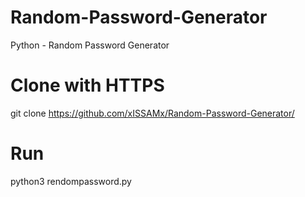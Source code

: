 # Random-Password-Generator
Python - Random Password Generator
# Clone with HTTPS
git clone https://github.com/xISSAMx/Random-Password-Generator/
# Run 
python3 rendompassword.py

